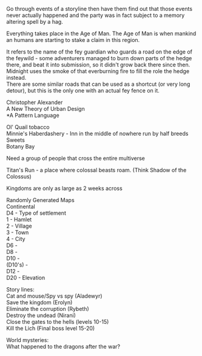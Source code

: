 Go through events of a storyline then have them find out that those events never actually happened and the party was in fact subject to a memory altering spell by a hag.
 
Everything takes place in the Age of Man. The Age of Man is when mankind an humans are starting to stake a claim in this region.
 
It refers to the name of the fey guardian who guards a road on the edge of the feywild - some adventurers managed to burn down parts of the hedge there, and beat it into submission, so it didn't grow back there since then. Midnight uses the smoke of that everburning fire to fill the role the hedge instead.  
There are some similar roads that can be used as a shortcut (or very long detour), but this is the only one with an actual fey fence on it.
 
Christopher Alexander  
A New Theory of Urban Design  
*A Pattern Language
 
Ol' Quail tobacco  
Minnie's Haberdashery - Inn in the middle of nowhere run by half breeds  
Sweets  
Botany Bay
 
Need a group of people that cross the entire multiverse
 
Titan's Run - a place where colossal beasts roam. (Think Shadow of the Colossus)
 
Kingdoms are only as large as 2 weeks across
 
Randomly Generated Maps  
Continental  
D4 - Type of settlement  
1 - Hamlet  
2 - Village  
3 - Town  
4 - City  
D6 -  
D8 -  
D10 -  
(D10's) -  
D12 -  
D20 - Elevation
 
Story lines:  
Cat and mouse/Spy vs spy (Aladewyr)  
Save the kingdom (Erolyn)  
Eliminate the corruption (Rybeth)  
Destroy the undead (Nirani)  
Close the gates to the hells (levels 10-15)  
Kill the Lich (Final boss level 15-20)
 
World mysteries:  
What happened to the dragons after the war?